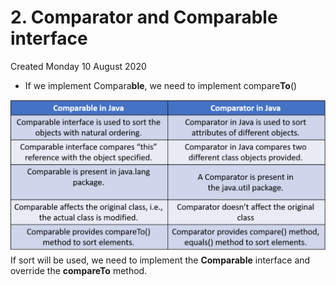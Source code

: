 # 2. Comparator and Comparable interface
Created Monday 10 August 2020


* If we implement Compara**ble**, we need to implement compare**To**()

![](./2._Comparator_and_Comparable_interface/pasted_image.png)
If sort will be used, we need to implement the **Comparable** interface and override the **compareTo** method.

